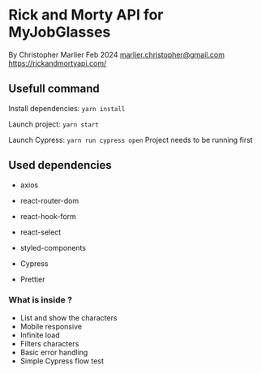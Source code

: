 # Rick and Morty API for MyJobGlasses

By Christopher Marlier
Feb 2024
marlier.christopher@gmail.com
https://rickandmortyapi.com/

## Usefull command

Install dependencies:
`yarn install`

Launch project:
`yarn start`

Launch Cypress:
`yarn run cypress open`
Project needs to be running first

## Used dependencies

- axios
- react-router-dom
- react-hook-form
- react-select
- styled-components

- Cypress
- Prettier

### What is inside ?

- List and show the characters
- Mobile responsive
- Infinite load
- Filters characters
- Basic error handling
- Simple Cypress flow test
